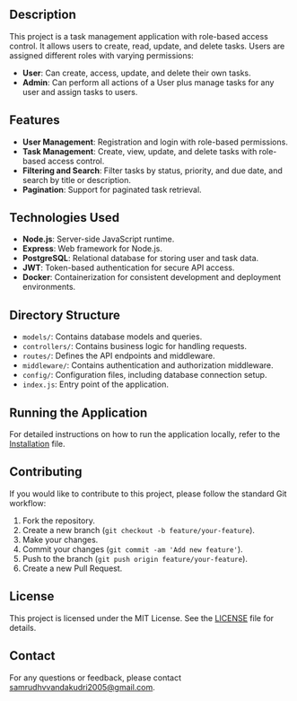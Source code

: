 ## Description

This project is a task management application with role-based access control. It allows users to create, read, update, and delete tasks. Users are assigned different roles with varying permissions:

- **User**: Can create, access, update, and delete their own tasks.
- **Admin**: Can perform all actions of a User plus manage tasks for any user and assign tasks to users.

## Features

- **User Management**: Registration and login with role-based permissions.
- **Task Management**: Create, view, update, and delete tasks with role-based access control.
- **Filtering and Search**: Filter tasks by status, priority, and due date, and search by title or description.
- **Pagination**: Support for paginated task retrieval.

## Technologies Used

- **Node.js**: Server-side JavaScript runtime.
- **Express**: Web framework for Node.js.
- **PostgreSQL**: Relational database for storing user and task data.
- **JWT**: Token-based authentication for secure API access.
- **Docker**: Containerization for consistent development and deployment environments.

## Directory Structure

- `models/`: Contains database models and queries.
- `controllers/`: Contains business logic for handling requests.
- `routes/`: Defines the API endpoints and middleware.
- `middleware/`: Contains authentication and authorization middleware.
- `config/`: Configuration files, including database connection setup.
- `index.js`: Entry point of the application.

## Running the Application

For detailed instructions on how to run the application locally, refer to the [Installation](Installation.md) file.

## Contributing

If you would like to contribute to this project, please follow the standard Git workflow:

1. Fork the repository.
2. Create a new branch (`git checkout -b feature/your-feature`).
3. Make your changes.
4. Commit your changes (`git commit -am 'Add new feature'`).
5. Push to the branch (`git push origin feature/your-feature`).
6. Create a new Pull Request.

## License

This project is licensed under the MIT License. See the [LICENSE](LICENSE) file for details.

## Contact

For any questions or feedback, please contact [samrudhvvandakudri2005@gmail.com](mailto:samrudhvvandakudri2005@gmail.com).
